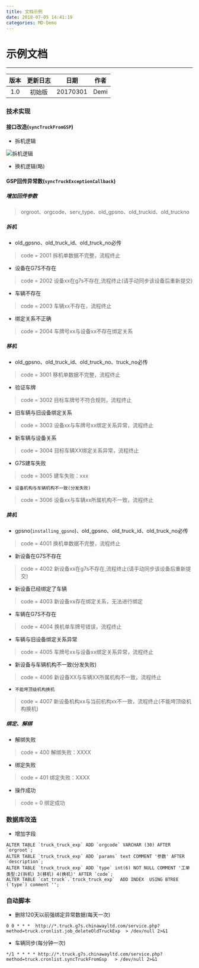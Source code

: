 ```yaml
---
title: 文档示例
date: 2018-07-05 14:41:19
categories: MD-Demo
---
```


# 示例文档
----------------

|  版本 | 更新日志|  日期 |  作者  |
| :---: | :---: | :---: | :---: |
|  1.0  | 初始版 |20170301| Demi |


###  技术实现

#### 接口改造(`syncTruckFromGSP`)

- 拆机逻辑

![拆机逻辑](http://img.yiqizou.com/268C4D95-2EEF-4C2B-BCCE-85367647ABD4.png)

- 换机逻辑(略)

#### GSP回传异常数(`syncTruckExceptionCallback`)

##### 增加回传参数

> orgroot、orgcode、serv_type、old_gpsno、old_truckid、old_truckno

##### 拆机

- old_gpsno、old_truck_id、old_truck_no必传
> code = 2001
> 拆机单数据不完整，流程终止

- 设备在G7S不存在
> code = 2002
> 设备xx在g7s不存在,流程终止(请手动同步该设备后重新提交)

- 车辆不存在
> code = 2003
> 车辆xx不存在，流程终止

- 绑定关系不正确
> code = 2004
> 车牌号xx与设备xx不存在绑定关系

##### 移机

- old_gpsno、old_truck_id、old_truck_no、truck_no必传
> code = 3001
> 移机单数据不完整，流程终止

- 验证车牌
> code = 3002
> 目标车牌号不符合规则，流程终止

- 旧车辆与旧设备绑定关系
> code = 3003
> 设备xx与车牌号xx绑定关系异常，流程终止

- 新车辆与设备关系
> code = 3004
> 目标车辆XX绑定关系异常，流程终止

- G7S建车失败
> code = 3005
> 建车失败：xxx

- `设备机构与车辆机构不一致(分发失败)`
> code = 3006
> 设备xx与车辆xx所属机构不一致，流程终止

##### 换机

- gpsno(`installing_gpsno`)、old_gpsno、old_truck_id、old_truck_no必传
> code = 4001
> 换机单数据不完整，流程终止

- 新设备在G7S不存在
> code = 4002
> 新设备xx在g7s不存在,流程终止(请手动同步该设备后重新提交)

- 新设备已经绑定了车辆
> code = 4003
> 新设备xx存在绑定关系，无法进行绑定

- 车辆在G7S不存在
> code = 4004
> 换机单车牌号错误，流程终止

- 车辆与旧设备绑定关系异常
> code = 4005
> 车牌号xx与设备xx绑定关系异常，流程终止

- 新设备与车辆机构不一致(分发失败)
> code = 4006
> 新设备XX与车辆XX所属机构不一致，流程终止

- `不能垮顶级机构换机`
> code = 4007
> 新设备机构xx与当前机构xx不一致，流程终止(不能垮顶级机构换机)

##### 绑定、解绑

- 解绑失败
> code = 400
> 解绑失败：XXXX

- 绑定失败
> code = 401
> 绑定失败：XXXX

- 操作成功
> code = 0
> 绑定成功

### 数据库改造

-  增加字段

```
ALTER TABLE `truck_truck_exp` ADD `orgcode` VARCHAR (30) AFTER `orgroot`;
ALTER TABLE `truck_truck_exp` ADD `params` text COMMENT '参数' AFTER `description`;
ALTER TABLE `truck_truck_exp` ADD `type` int(6) NOT NULL COMMENT '工单类型:2(拆机) 3(移机) 4(换机)' AFTER `code`;
ALTER TABLE `cat_truck`.`truck_truck_exp`  ADD INDEX  USING BTREE (`type`) comment '';

```

### 自动脚本

- 删除120天以前强绑定异常数据(每天一次)

```
0 0 * * *  http://*.truck.g7s.chinawayltd.com/service.php?method=truck.cronlist.job_deleteOldTruckExp  > /dev/null 2>&1
```
- 车辆同步(每分钟一次)

```
*/1 * * * * http://*.truck.g7s.chinawayltd.com/service.php?method=truck.cronlist.syncTruckFromGsp   > /dev/null 2>&1
```  